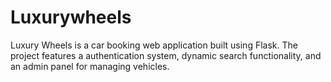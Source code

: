 # Luxurywheels
Luxury Wheels is a car booking web application built using Flask. The project features a authentication system, dynamic search functionality, and an admin panel for managing vehicles. 
